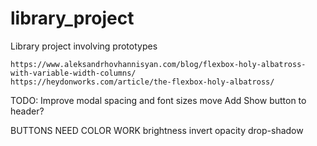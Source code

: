 # library_project
Library project involving prototypes

~~~
https://www.aleksandrhovhannisyan.com/blog/flexbox-holy-albatross-with-variable-width-columns/
https://heydonworks.com/article/the-flexbox-holy-albatross/
~~~
TODO: Improve modal spacing and font sizes
move Add Show button to header? 

BUTTONS NEED COLOR WORK
brightness
invert
opacity
drop-shadow